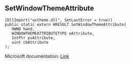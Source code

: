 ## SetWindowThemeAttribute

```
[DllImport("uxtheme.dll", SetLastError = true)]
public static extern HRESULT SetWindowThemeAttribute(
   HWND hwnd,
   WINDOWTHEMEATTRIBUTETYPE eAttribute,
   IntPtr pvAttribute,
   uint cbAttribute
);
```

Microsoft documentation: [Link](https://docs.microsoft.com/en-us/windows/win32/api/uxtheme/nf-uxtheme-setwindowthemeattribute)
